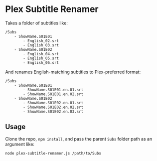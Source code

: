 # Plex Subtitle Renamer

Takes a folder of subtitles like:
```
/Subs
	- ShowName.S01E01
		- English_02.srt
		- English_03.srt
	- ShowName.S01E02
		- English_04.srt
		- English_05.srt
		- English_06.srt
```

And renames English-matching subtitles to Plex-preferred format:
```
/Subs
	- ShowName.S01E01
		- ShowName.S01E01.en.01.srt
		- ShowName.S01E01.en.02.srt
	- ShowName.S01E02
		- ShowName.S01E02.en.01.srt
		- ShowName.S01E02.en.02.srt
		- ShowName.S01E02.en.03.srt
```

## Usage

Clone the repo, `npm install`, and pass the parent `Subs` folder path as an argument like:

```
node plex-subtitle-renamer.js /path/to/Subs
```
